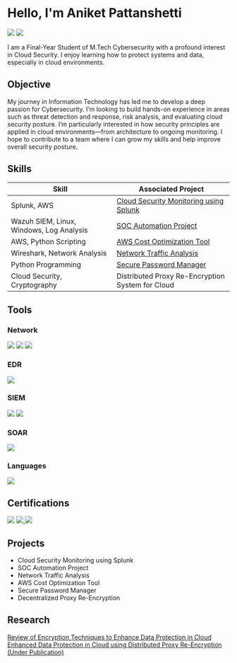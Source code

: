 # Hello, I'm Aniket Pattanshetti
<a href="https://linkedin.com/in/aniket-pattanshetti"><img src="https://img.shields.io/badge/-LinkedIn-0072b1?&style=for-the-badge&logo=linkedin&logoColor=white" /></a>
<a href="https://medium.com/@aniketsp0">
  <img src="https://img.shields.io/badge/-Medium-12100E?style=for-the-badge&logo=medium&logoColor=white" />
</a>



I am a Final-Year Student of M.Tech Cybersecurity with a profound interest in Cloud Security. I enjoy learning how to protect systems and data, especially in cloud environments.

## Objective

My journey in Information Technology has led me to develop a deep passion for Cybersecurity. I’m looking to build hands-on experience in areas such as threat detection and response, risk analysis, and evaluating cloud security posture. I’m particularly interested in how security principles are applied in cloud environments—from architecture to ongoing monitoring. I hope to contribute to a team where I can grow my skills and help improve overall security posture.

## Skills

| Skill                                         | Associated Project         |
|-----------------------------------------------|----------------------------|
| Splunk, AWS                           | <a href="https://github.com/Aniket060/Cloud-Security-Monitoring-using-Splunk">Cloud Security Monitoring using Splunk</a>|
| Wazuh SIEM, Linux, Windows, Log Analysis                        | <a href="https://github.com/Aniket060/SOC-Automation-Project/tree/main">SOC Automation Project</a>|
| AWS, Python Scripting   | <a href="https://github.com/Aniket060/Cost-Optimized-AWS-Snapshot-Management">AWS Cost Optimization Tool</a>|
| Wireshark, Network Analysis                   | <a href="https://github.com/Aniket060/Network-Traffic-Analysis">Network Traffic Analysis</a>|
| Python Programming                            | <a href="https://github.com/Aniket060/SecurePasswordManager">Secure Password Manager</a>|
| Cloud Security, Cryptography                  |Distributed Proxy Re-Encryption System for Cloud|

## Tools

### Network
<div>
    <img src="https://img.shields.io/badge/-Wireshark-1679A7?&style=for-the-badge&logo=Wireshark&logoColor=white" />
    <img src="https://img.shields.io/badge/-Nmap-4682B4?&style=for-the-badge&logo=nmap&logoColor=white" />
    <img src="https://img.shields.io/badge/-nGeniusONE-90EE90?&style=for-the-badge&logo=netscout&logoColor=white" />


</div>

### EDR
<div>
    <img src="https://img.shields.io/badge/-Microsoft_Defender_for_Endpoint-00A4EF?&style=for-the-badge&logo=Microsoft&logoColor=white" />
</div>

### SIEM
<div>
    <img src="https://img.shields.io/badge/-Wazuh-800000?&style=for-the-badge&logo=wazuh&logoColor=white" />
    <img src="https://img.shields.io/badge/-Splunk-000000?&style=for-the-badge&logo=Splunk&logoColor=white" />
</div>

### SOAR
<div>
    <img src="https://img.shields.io/badge/-Shuffle-FF4500?&style=for-the-badge&logo=shuffle&logoColor=white" />
</div>

### Languages
<div>
    <img src="https://img.shields.io/badge/-Python-3776AB?&style=for-the-badge&logo=python&logoColor=white" />
</div>

## Certifications
<div>
<a href="https://www.credly.com/badges/dc14104d-1527-4708-ae8e-4285fe3aff70/public_url">
<img src="https://img.shields.io/badge/-AWS_Solutions_Architect_Associate-FF9900?&style=for-the-badge&logo=Amazon-AWS&logoColor=white" /></a>
<a href="https://drive.google.com/file/d/1pRP5wnU_JUQKfattD8W2VQ4hq5DkIqjk/view?usp=sharing">
<img src="https://img.shields.io/badge/-Certified_Ethical_Hacker_(CEH)_v12-FF0000?&style=for-the-badge&logo=EC-Council&logoColor=white" />
</a>
<a href="https://www.udemy.com/certificate/UC-7704dd7e-6c77-4a45-8e6a-e5fc9ae91a8a/">
<img src="https://img.shields.io/badge/-CCNA_Training-005F9E?&style=for-the-badge&logo=Cisco&logoColor=white" />
</a>
</div>

## Projects
- Cloud Security Monitoring using Splunk
- SOC Automation Project
- Network Traffic Analysis
- AWS Cost Optimization Tool
- Secure Password Manager
- Decentralized Proxy Re-Encryption

## Research
<div>
<a href="https://j.vidhyayanaejournal.org/index.php/journal/article/view/2152">Review of Encryption Techniques to Enhance Data Protection in Cloud </a> </div>
<div>
<a href="https://drive.google.com/file/d/1M9IFlbInDSGcUT3QHNOQfJqOKpnPKD0f/view?usp=sharing">Enhanced Data Protection in Cloud using Distributed Proxy Re-Encryption (Under Publication) </a> </div>
